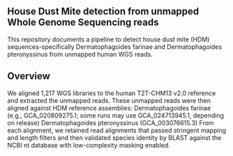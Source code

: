## House Dust Mite detection from unmapped Whole Genome Sequencing reads
This repository documents a pipeline to detect house dust mite (HDM) sequences-specifically Dermatophagoides farinae and Dermatophagoides pteronyssinus from unmapped human WGS reads.

## Overview
We aligned 1,217 WGS libraries to the human T2T-CHM13 v2.0 reference and extracted the unmapped reads. These unmapped reads were then aligned against HDM reference assemblies:
Dermatophagoides farinae (e.g., GCA_020809275.1; some runs may use GCA_024713945.1, depending on release)
Dermatophagoides pteronyssinus (GCA_003076615.3)
From each alignment, we retained read alignments that passed stringent mapping and length filters and then validated species identity by BLAST against the NCBI nt database with low-complexity masking enabled.
